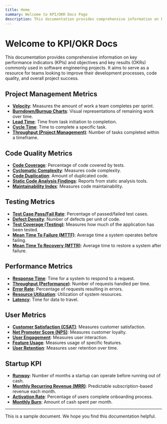```yaml
---
title: Home
summary: Welcome to KPI/OKR Docs Page
description: This documentation provides comprehensive information on key performance indicators (KPIs) and objectives and key results (OKRs) commonly used in software engineering projects. It aims to serve as a resource for teams looking to improve their development processes, code quality, and overall project success.
---
```

# Welcome to KPI/OKR Docs

This documentation provides comprehensive information on key performance indicators (KPIs) and objectives and key results (OKRs) commonly used in software engineering projects. It aims to serve as a resource for teams looking to improve their development processes, code quality, and overall project success.

## Project Management Metrics

* **[Velocity](project-management-metric#velocity)**: Measures the amount of work a team completes per sprint.
* **[Burndown/Burnup Charts](project-management-metric#burndown-burnup-charts)**: Visual representations of remaining work over time.
* **[Lead Time](project-management-metric#lead-time)**: Time from task initiation to completion.
* **[Cycle Time](project-management-metric#cycle-time)**: Time to complete a specific task.
* **[Throughput (Project Management)](project-management-metric#throughput-project-management)**: Number of tasks completed within a timeframe.

## Code Quality Metrics

* **[Code Coverage](code-quality-metric#code-coverage)**: Percentage of code covered by tests.
* **[Cyclomatic Complexity](code-quality-metric#cyclomatic-complexity)**: Measures code complexity.
* **[Code Duplication](code-quality-metric#code-duplication)**: Amount of duplicated code.
* **[Static Code Analysis Findings](code-quality-metric#static-code-analysis-findings)**: Reports from static analysis tools.
* **[Maintainability Index](code-quality-metric#maintainability-index)**: Measures code maintainability.

## Testing Metrics

* **[Test Case Pass/Fail Rate](testing-metric#test-case-pass-fail-rate)**: Percentage of passed/failed test cases.
* **[Defect Density](testing-metric#defect-density)**: Number of defects per unit of code.
* **[Test Coverage (Testing)](testing-metric#test-coverage-testing)**: Measures how much of the application has been tested.
* **[Mean Time To Failure (MTTF)](testing-metric#mean-time-to-failure-mttf)**: Average time a system operates before failing.
* **[Mean Time To Recovery (MTTR)](testing-metric#mean-time-to-recovery-mttr)**: Average time to restore a system after failure.

## Performance Metrics

* **[Response Time](performance-metric#response-time)**: Time for a system to respond to a request.
* **[Throughput (Performance)](performance-metric#throughput-performance)**: Number of requests handled per time.
* **[Error Rate](performance-metric#error-rate)**: Percentage of requests resulting in errors.
* **[Resource Utilization](performance-metric#resource-utilization)**: Utilization of system resources.
* **[Latency](performance-metric#latency)**: Time for data to travel.

## User Metrics

* **[Customer Satisfaction (CSAT)](user-metric#customer-satisfaction-csat)**: Measures customer satisfaction.
* **[Net Promoter Score (NPS)](user-metric#net-promoter-score-nps)**: Measures customer loyalty.
* **[User Engagement](user-metric#user-engagement)**: Measures user interaction.
* **[Feature Usage](user-metric#feature-usage)**: Measures usage of specific features.
* **[User Retention](user-metric#user-retention)**: Measures user retention over time.

## Startup KPI

* **[Runway](startup-kpi#runway)**: Number of months a startup can operate before running out of cash.
* **[Monthly Recurring Revenue (MRR)](startup-kpi#monthly-recurring-revenue-mrr)**: Predictable subscription-based revenue each month.
* **[Activation Rate](startup-kpi#activation-rate)**: Percentage of users complete onboarding process.
* **[Monthly Burn](startup-kpi#monthly-burn)**: Amount of cash spent per month.

---

This is a sample document. We hope you find this documentation helpful.